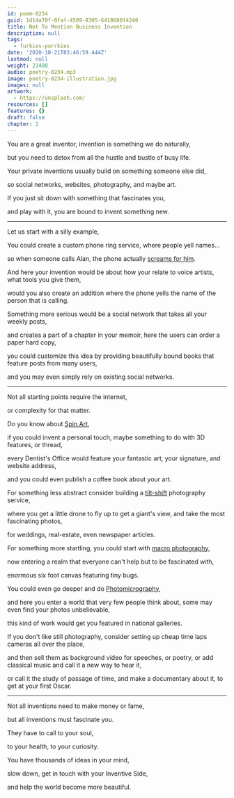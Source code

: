 ```yaml
---
id: poem-0234
guid: 1d14a70f-0faf-4509-8305-6418680f4240
title: Not To Mention Business Invention
description: null
tags:
  - furkies-purrkies
date: '2020-10-21T03:46:59.444Z'
lastmod: null
weight: 23400
audio: poetry-0234.mp3
image: poetry-0234-illustration.jpg
images: null
artwork:
  - https://unsplash.com/
resources: []
features: {}
draft: false
chapter: 2
---
```


You are a great inventor, invention is something we do naturally,

but you need to detox from all the hustle and bustle of busy life.

Your private inventions usually build on something someone else did,

so social networks, websites, photography, and maybe art.

If you just sit down with something that fascinates you,

and play with it, you are bound to invent something new.

---

Let us start with a silly example,

You could create a custom phone ring service, where people yell names...

so when someone calls Alan, the phone actually [screams for him](https://www.youtube.com/watch?v=xaPepCVepCg).

And here your invention would be about how your relate to voice artists, what tools you give them,

would you also create an addition where the phone yells the name of the person that is calling.

Something more serious would be a social network that takes all your weekly posts,

and creates a part of a chapter in your memoir, here the users can order a paper hard copy,

you could customize this idea by providing beautifully bound books that feature posts from many users,

and you may even simply rely on existing social networks.

---

Not all starting points require the internet,

or complexity for that matter.

Do you know about [Spin Art](https://www.youtube.com/watch?v=CQKZYcf0bH8),

if you could invent a personal touch, maybe something to do with 3D features, or thread,

every Dentist's Office would feature your fantastic art, your signature, and website address,

and you could even publish a coffee book about your art.

For something less abstract consider building a [tilt-shift](https://www.youtube.com/watch?v=QpeUEK_5Tb0) photography service,

where you get a little drone to fly up to get a giant's view, and take the most fascinating photos,

for weddings, real-estate, even newspaper articles.

For something more startling, you could start with [macro photography](https://www.youtube.com/watch?v=BV08rumiAnA),

now entering a realm that everyone can't help but to be fascinated with,

enormous six foot canvas featuring tiny bugs.

You could even go deeper and do [Photomicrography](https://www.youtube.com/watch?v=gjQfsDe1Q0o),

and here you enter a world that very few people think about, some may even find your photos unbelievable,

this kind of work would get you featured in national galleries.

If you don't like still photography, consider setting up cheap time laps cameras all over the place,

and then sell them as background video for speeches, or poetry, or add classical music and call it a new way to hear it,

or call it the study of passage of time, and make a documentary about it, to get at your first Oscar.

---

Not all inventions need to make money or fame,

but all inventions must fascinate you.

They have to call to your soul,

to your health, to your curiosity.

You have thousands of ideas in your mind,

slow down, get in touch with your Inventive Side,

and help the world become more beautiful.
